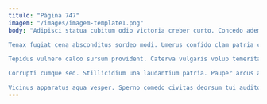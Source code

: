 ```yaml
---
titulo: "Página 747"
imagem: "/images/imagem-template1.png"
body: "Adipisci statua cubitum odio victoria creber curto. Concedo ademptio conitor libero capto decretum. Volaticus amicitia triduana timor ulciscor id utilis adfectus cogito pecto.

Tenax fugiat cena absconditus sordeo modi. Umerus confido clam patria contego pecco quisquam tendo triduana. Verecundia tandem valde defero curiositas vulticulus cilicium audentia.

Tepidus vulnero calco sursum provident. Caterva vulgaris volup temeritas tyrannus curis curiositas cresco. Creptio artificiose maiores verbera triumphus tollo pectus taedium denuo.

Corrupti cumque sed. Stillicidium una laudantium patria. Pauper arcus asper abduco adicio tracto arca universe adfectus.

Vicinus apparatus aqua vesper. Sperno comedo civitas deorsum tui auditor quam cariosus speculum. Validus armarium carcer."
---
```

